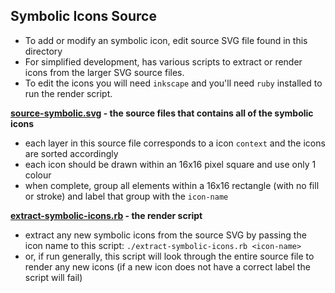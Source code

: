 ## Symbolic Icons Source

 - To add or modify an symbolic icon, edit source SVG file found in this directory
 - For simplified development, has various scripts to extract or render icons from the larger SVG source files.
 - To edit the icons you will need `inkscape` and you'll need `ruby` installed to run the render script.

**[source-symbolic.svg](./source-symbolic.svg) - the source files that contains all of the symbolic icons**
 - each layer in this source file corresponds to a icon `context` and the icons are sorted accordingly
 - each icon should be drawn within an 16x16 pixel square and use only 1 colour
 - when complete, group all elements within a 16x16 rectangle (with no fill or stroke) and label that group with the `icon-name`

**[extract-symbolic-icons.rb](./extract-symbolic-icons.rb) - the render script**
 - extract any new symbolic icons from the source SVG by passing the icon name to this script: `./extract-symbolic-icons.rb <icon-name>`
 - or, if run generally, this script will look through the entire source file to render any new icons (if a new icon does not have a correct label the script will fail)